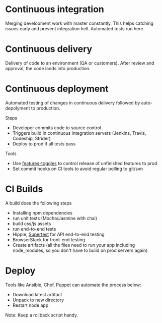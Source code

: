 # Continuous integration
Merging development work with master constantly. This helps catching issues early and prevent integration hell. Automated tests run here.

# Continuous delivery
Delivery of code to an environment (QA or customers). After review and approval, the code lands into production.

# Continuous deployment
Automated testing of changes in continuous delivery followed by auto-depolyment to production. 

Steps
- Developer commits code to source control 
- Triggers build in continuous integration servers (Jenkins, Travis, Codeship, Strider)
- Deploy to prod if all tests pass

Tools
- Use [features-toggles](https://www.npmjs.com/package/feature-toggles) to control release of unfinished features to prod
- Set commit hooks on CI tools to avoid regular polling to git/svn

# CI Builds
A build does the following steps
- Installing npm dependencies
- run unit tests (Mocha/Jasmine with chai)
- build css/js assets
- run end-to-end tests
 - Hippie, [Supertest](https://github.com/visionmedia/supertest) for API end-to-end testing
 - BrowserStack for front-end testing
- Create artifacts (all the files need to run your app including node_modules, so you don't have to build on prod servers again)

# Deploy 
Tools like Ansible, Chef, Puppet can automate the process below:
- Download latest artifact
- Unpack to new directory
- Restart node app

Note: Keep a rollback script handy.